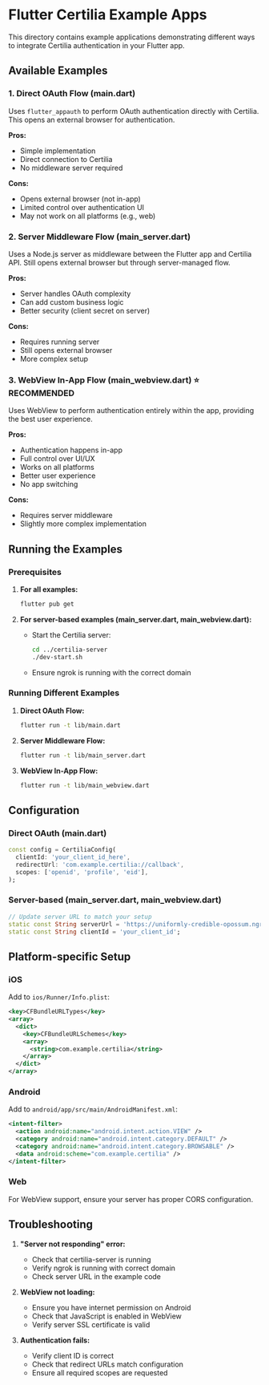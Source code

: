 # Flutter Certilia Example Apps

This directory contains example applications demonstrating different ways to integrate Certilia authentication in your Flutter app.

## Available Examples

### 1. Direct OAuth Flow (main.dart)
Uses `flutter_appauth` to perform OAuth authentication directly with Certilia. This opens an external browser for authentication.

**Pros:**
- Simple implementation
- Direct connection to Certilia
- No middleware server required

**Cons:**
- Opens external browser (not in-app)
- Limited control over authentication UI
- May not work on all platforms (e.g., web)

### 2. Server Middleware Flow (main_server.dart)
Uses a Node.js server as middleware between the Flutter app and Certilia API. Still opens external browser but through server-managed flow.

**Pros:**
- Server handles OAuth complexity
- Can add custom business logic
- Better security (client secret on server)

**Cons:**
- Requires running server
- Still opens external browser
- More complex setup

### 3. WebView In-App Flow (main_webview.dart) ⭐ RECOMMENDED
Uses WebView to perform authentication entirely within the app, providing the best user experience.

**Pros:**
- Authentication happens in-app
- Full control over UI/UX
- Works on all platforms
- Better user experience
- No app switching

**Cons:**
- Requires server middleware
- Slightly more complex implementation

## Running the Examples

### Prerequisites

1. **For all examples:**
   ```bash
   flutter pub get
   ```

2. **For server-based examples (main_server.dart, main_webview.dart):**
   - Start the Certilia server:
     ```bash
     cd ../certilia-server
     ./dev-start.sh
     ```
   - Ensure ngrok is running with the correct domain

### Running Different Examples

1. **Direct OAuth Flow:**
   ```bash
   flutter run -t lib/main.dart
   ```

2. **Server Middleware Flow:**
   ```bash
   flutter run -t lib/main_server.dart
   ```

3. **WebView In-App Flow:**
   ```bash
   flutter run -t lib/main_webview.dart
   ```

## Configuration

### Direct OAuth (main.dart)
```dart
const config = CertiliaConfig(
  clientId: 'your_client_id_here',
  redirectUrl: 'com.example.certilia://callback',
  scopes: ['openid', 'profile', 'eid'],
);
```

### Server-based (main_server.dart, main_webview.dart)
```dart
// Update server URL to match your setup
static const String serverUrl = 'https://uniformly-credible-opossum.ngrok-free.app';
static const String clientId = 'your_client_id';
```

## Platform-specific Setup

### iOS
Add to `ios/Runner/Info.plist`:
```xml
<key>CFBundleURLTypes</key>
<array>
  <dict>
    <key>CFBundleURLSchemes</key>
    <array>
      <string>com.example.certilia</string>
    </array>
  </dict>
</array>
```

### Android
Add to `android/app/src/main/AndroidManifest.xml`:
```xml
<intent-filter>
  <action android:name="android.intent.action.VIEW" />
  <category android:name="android.intent.category.DEFAULT" />
  <category android:name="android.intent.category.BROWSABLE" />
  <data android:scheme="com.example.certilia" />
</intent-filter>
```

### Web
For WebView support, ensure your server has proper CORS configuration.

## Troubleshooting

1. **"Server not responding" error:**
   - Check that certilia-server is running
   - Verify ngrok is running with correct domain
   - Check server URL in the example code

2. **WebView not loading:**
   - Ensure you have internet permission on Android
   - Check that JavaScript is enabled in WebView
   - Verify server SSL certificate is valid

3. **Authentication fails:**
   - Verify client ID is correct
   - Check that redirect URLs match configuration
   - Ensure all required scopes are requested